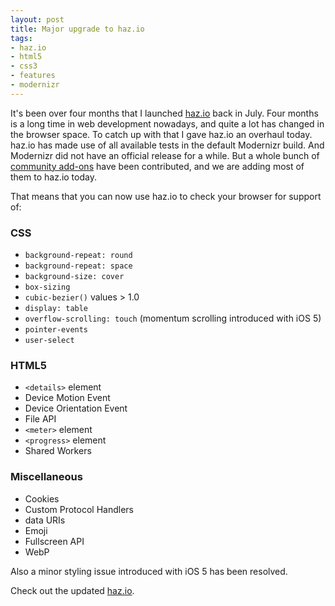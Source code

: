 ```yaml
---
layout: post
title: Major upgrade to haz.io
tags:
- haz.io
- html5
- css3
- features
- modernizr
---
```


It's been over four months that I launched [haz.io](http://haz.io/) back in July. Four months is a long time in web development nowadays, and quite a lot has changed in the browser space. To catch up with that I gave haz.io an overhaul today. haz.io has made use of all available tests in the default Modernizr build. And Modernizr did not have an official release for a while. But a whole bunch of [community add-ons](https://github.com/Modernizr/Modernizr/tree/master/feature-detects) have been contributed, and we are adding most of them to haz.io today.

<!--more-->

That means that you can now use haz.io to check your browser for support of:

### CSS

*   `background-repeat: round`
*   `background-repeat: space`
*   `background-size: cover`
*   `box-sizing`
*   `cubic-bezier()` values > 1.0 
*   `display: table`
*   `overflow-scrolling: touch` (momentum scrolling introduced with iOS 5)
*   `pointer-events`
*   `user-select`

### HTML5

*   `<details>` element
*   Device Motion Event
*   Device Orientation Event
*   File API
*   `<meter>` element
*   `<progress>` element
*   Shared Workers

### Miscellaneous

*   Cookies
*   Custom Protocol Handlers
*   data URIs
*   Emoji
*   Fullscreen API
*   WebP


Also a minor styling issue introduced with iOS 5 has been resolved.

Check out the updated [haz.io](http://haz.io/).
